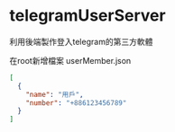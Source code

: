 # telegramUserServer
利用後端製作登入telegram的第三方軟體

在root新增檔案 userMember.json

```json
[
  {
    "name": "用戶", 
    "number": "+886123456789" 
  }
]
```